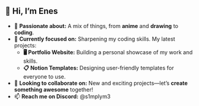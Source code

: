 ## 👋 Hi, I’m Enes

- 👀 **Passionate about:** A mix of things, from **anime** and **drawing** to **coding**.
- 🌱 **Currently focused on:** Sharpening my coding skills. My latest projects:
  - **🖥️ Portfolio Website:** Building a personal showcase of my work and skills.
  - **📋 Notion Templates:** Designing user-friendly templates for everyone to use.
- 💞️ **Looking to collaborate on:** New and exciting projects—let’s **create something awesome** together!
- 📫 **Reach me on Discord:** @s1mplym3

<!---
SenitiDH/SenitiDH is a ✨ special ✨ repository because its `README.md` (this file) appears on your GitHub profile.
You can click the Preview link to take a look at your changes.
--->
